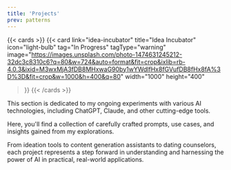 ```yaml
---
title: 'Projects'
prev: patterns
---
```


{{< cards >}}
  {{< card 
    link="idea-incubator" 
    title="Idea Incubator" 
    icon="light-bulb" 
    tag="In Progress"
    tagType="warning"
    image="https://images.unsplash.com/photo-1474631245212-32dc3c8310c6?q=80&w=724&auto=format&fit=crop&ixlib=rb-4.0.3&ixid=M3wxMjA3fDB8MHxwaG90by1wYWdlfHx8fGVufDB8fHx8fA%3D%3D&fit=crop&w=1000&h=400&q=80"
    width="1000"
    height="400"
  >}}
{{< /cards >}}

This section is dedicated to my ongoing experiments with various AI technologies, including ChatGPT, Claude, and other cutting-edge tools. 

Here, you'll find a collection of carefully crafted prompts, use cases, and insights gained from my explorations.

From ideation tools to content generation assistants to dating counselors, each project represents a step forward in understanding and harnessing the power of AI in practical, real-world applications.